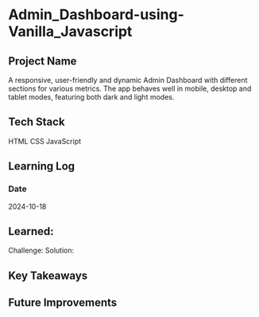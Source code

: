 # Admin_Dashboard-using-Vanilla_Javascript

## Project Name
A responsive, user-friendly and dynamic Admin Dashboard with different sections for various metrics. The app behaves well in mobile, desktop and tablet modes, featuring both dark and light modes.

## Tech Stack
HTML
CSS
JavaScript

## Learning Log

### Date 
2024-10-18

## Learned:
Challenge:
Solution:

## Key Takeaways




## Future Improvements



